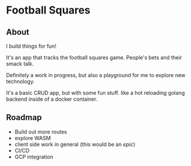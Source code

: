 # Football Squares

## About

I build things for fun!

It's an app that tracks the football squares game. People's bets and their smack talk.

Definitely a work in progress, but also a playground for me to explore new technology.

It's a basic CRUD app, but with some fun stuff. like a hot reloading golang backend inside of a docker container.

## Roadmap

- Build out more routes
- explore WASM
- client side work in general (this would be an _epic_)
- CI/CD
- GCP integration

